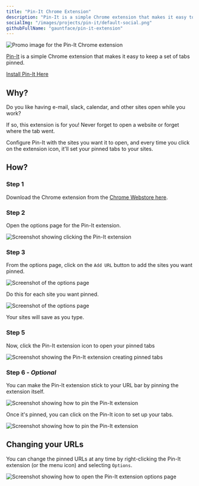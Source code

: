 ```yaml
---
title: "Pin-It Chrome Extension"
description: "Pin-It is a simple Chrome extension that makes it easy to keep a set of tabs pinned."
socialImg: "/images/projects/pin-it/default-social.png"
githubFullName: "gauntface/pin-it-extension"
---
```


![Promo image for the Pin-It Chrome extension](/images/projects/pin-it/default-social.png)

[Pin-It](https://chrome.google.com/webstore/detail/pin-it/iaebojjjijdaeinlldahkekclhdjgkme)
is a simple Chrome extension that makes it easy to keep a set of tabs pinned.

<p class="u-center"><a class="c-btn" href="https://chrome.google.com/webstore/detail/pin-it/iaebojjjijdaeinlldahkekclhdjgkme">Install Pin-It Here</a></p>

## Why?

Do you like having e-mail, slack, calendar, and other sites open while you work?

If so, this extension is for you! Never forget to open a website or forget
where the tab went.

Configure Pin-It with the sites you want it to open, and every time you click
on the extension icon, it'll set your pinned tabs to your sites.

## How?

### Step 1

Download the Chrome extension from the
[Chrome Webstore here](https://chrome.google.com/webstore/detail/pin-it/iaebojjjijdaeinlldahkekclhdjgkme).

### Step 2

Open the options page for the Pin-It extension.

![Screenshot showing clicking the Pin-It extension](/images/projects/pin-it/pin-it-open-options.png)

### Step 3

From the options page, click on the `Add URL` button to add the sites
you want pinned.

![Screenshot of the options page](/images/projects/pin-it/pin-it-empty-options.png)

Do this for each site you want pinned.

![Screenshot of the options page](/images/projects/pin-it/pin-it-options-with-urls.png)

Your sites will save as you type.

### Step 5

Now, click the Pin-It extension icon to open your pinned tabs

![Screenshot showing the Pin-It extension creating pinned tabs](/images/projects/pin-it/pin-it-open-tabs.png)

### Step 6 - *Optional*

You can make the Pin-It extension stick to your URL bar by pinning the
extension itself.

![Screenshot showing how to pin the Pin-It extension](/images/projects/pin-it/pin-it-pin-extension.png)

Once it's pinned, you can click on the Pin-It icon to set up your tabs.

![Screenshot showing how to pin the Pin-It extension](/images/projects/pin-it/pin-it-extension-pinned.png)

## Changing your URLs

You can change the pinned URLs at any time by right-clicking the Pin-It
extension (or the menu icon) and selecting `Options`.

![Screenshot showing how to open the Pin-It extension options page](/images/projects/pin-it/pin-it-open-options.png)
